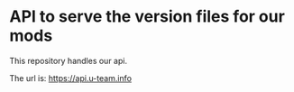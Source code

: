 # API to serve the version files for our mods

This repository handles our api.

The url is: https://api.u-team.info
